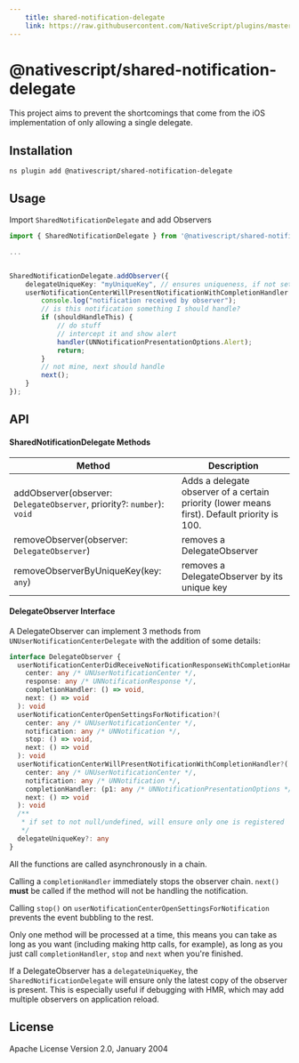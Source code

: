 ```yaml
---
	title: shared-notification-delegate
	link: https://raw.githubusercontent.com/NativeScript/plugins/master/packages/shared-notification-delegate/README.md
---
```


# @nativescript/shared-notification-delegate

This project aims to prevent the shortcomings that come from the iOS implementation of only allowing a single delegate.

## Installation

```cli
ns plugin add @nativescript/shared-notification-delegate
```

## Usage

Import `SharedNotificationDelegate` and add Observers

```typescript
import { SharedNotificationDelegate } from '@nativescript/shared-notification-delegate';

...


SharedNotificationDelegate.addObserver({
    delegateUniqueKey: "myUniqueKey", // ensures uniqueness, if not set or is null/undefined, allows multiple of the same
    userNotificationCenterWillPresentNotificationWithCompletionHandler: (notificationCenter, notification, handler, stop, next) => {
        console.log("notification received by observer");
        // is this notification something I should handle?
        if (shouldHandleThis) {
            // do stuff
            // intercept it and show alert
            handler(UNNotificationPresentationOptions.Alert);
            return;
        }
        // not mine, next should handle
        next();
    }
});
```

## API

#### SharedNotificationDelegate Methods

| Method                                                                 | Description                                                                                  |
| ---------------------------------------------------------------------- | -------------------------------------------------------------------------------------------- |
| addObserver(observer: `DelegateObserver`, priority?: `number`): `void` | Adds a delegate observer of a certain priority (lower means first). Default priority is 100. |
| removeObserver(observer: `DelegateObserver`)                           | removes a DelegateObserver                                                                   |
| removeObserverByUniqueKey(key: `any`)                                  | removes a DelegateObserver by its unique key                                                 |

#### DelegateObserver Interface

A DelegateObserver can implement 3 methods from `UNUserNotificationCenterDelegate` with the addition of some details:

```typescript
interface DelegateObserver {
  userNotificationCenterDidReceiveNotificationResponseWithCompletionHandler?(
    center: any /* UNUserNotificationCenter */,
    response: any /* UNNotificationResponse */,
    completionHandler: () => void,
    next: () => void
  ): void
  userNotificationCenterOpenSettingsForNotification?(
    center: any /* UNUserNotificationCenter */,
    notification: any /* UNNotification */,
    stop: () => void,
    next: () => void
  ): void
  userNotificationCenterWillPresentNotificationWithCompletionHandler?(
    center: any /* UNUserNotificationCenter */,
    notification: any /* UNNotification */,
    completionHandler: (p1: any /* UNNotificationPresentationOptions */) => void,
    next: () => void
  ): void
  /**
   * if set to not null/undefined, will ensure only one is registered
   */
  delegateUniqueKey?: any
}
```

All the functions are called asynchronously in a chain.

Calling a `completionHandler` immediately stops the observer chain. `next()` **must** be called if the method will not be handling the notification.

Calling `stop()` on `userNotificationCenterOpenSettingsForNotification` prevents the event bubbling to the rest.

Only one method will be processed at a time, this means you can take as long as you want (including making http calls, for example), as long as you just call `completionHandler`, `stop` and `next` when you're finished.

If a DelegateObserver has a `delegateUniqueKey`, the `SharedNotificationDelegate` will ensure only the latest copy of the observer is present. This is especially useful if debugging with HMR, which may add multiple observers on application reload.

## License

Apache License Version 2.0, January 2004
